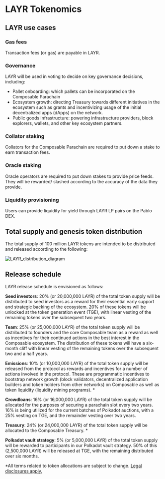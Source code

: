 # LAYR Tokenomics 

## LAYR use cases 

### Gas fees 

Transaction fees (or gas) are payable in LAYR. 


### Governance

LAYR will be used in voting to decide on key governance decisions, including: 



* Pallet onboarding: which pallets can be incorporated on the Composable  Parachain
* Ecosystem growth: directing Treasury towards different initiatives in the ecosystem such as grants and incentivizing 
  usage of the initial decentralized apps (dApps) on the network.
* Public goods infrastructure: powering infrastructure providers, block explorers, wallets, and other key ecosystem 
  partners.


### Collator staking 

Collators for the Composable Parachain are required to put down a stake to earn transaction fees.


### Oracle staking

Oracle operators are required to put down stakes to provide price feeds. They will be rewarded/ slashed according to the 
accuracy of the data they provide.


### Liquidity provisioning

Users can provide liquidity for yield through LAYR LP pairs on the Pablo DEX. 


## Total supply and genesis token distribution

The total supply of 100 million LAYR tokens are intended to be distributed and released according to the following:


![LAYR_distribution_diagram](./LAYR-distribution-diagram.png)


## Release schedule

LAYR release schedule is envisioned as follows:

**Seed investors**: 20% (or 20,000,000 LAYR) of the total token supply will be distributed to seed investors as a reward 
for their essential early support and strategic backing of the ecosystem. 20% of these tokens will be unlocked at the 
token generation event (TGE), with linear vesting of the remaining tokens over the subsequent two years. 

**Team**: 25% (or 25,000,000 LAYR) of the total token supply will be distributed to founders and the core Composable 
team as a reward as well as incentives for their continued actions in the best interest in the Composable ecosystem. 
The distribution of these tokens will have a six-month cliff with linear vesting of the remaining tokens over the 
subsequent two and a half years. 

**Emissions**: 10% (or 10,000,000 LAYR) of the total token supply will be released from the protocol as rewards and 
incentives for a number of actions involved in the protocol. These are programmatic incentives to bootstrap network 
growth (block validators, decentralized application builders and token holders from other networks) on Composable as 
well as token liquidity (liquidity mining programs). *

**Crowdloans**: 16% (or 16,000,000 LAYR) of the total token supply will be allocated for the purposes of securing a 
parachain slot every two years. 16% is being utilized for the current batches of Polkadot auctions, with a 25% vesting 
on TGE, and the remainder vesting over two years.

**Treasury**: 24% (or 24,000,000 LAYR) of the total token supply will be allocated to the Composable Treasury. *

**Polkadot vault strategy**: 5% (or 5,000,000 LAYR) of the total token supply will be rewarded to participants in our 
Polkadot vault strategy. 50% of this (2,500,000 LAYR) will be released at TGE, with the remaining distributed over six 
months. 

*All terms related to token allocations are subject to change. [Legal disclosures apply.](../../faqs/disclaimers-disclosures-for-composable-tokens.md)
